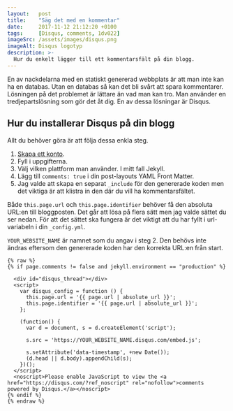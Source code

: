 ```yaml
---
layout:   post
title:    "Säg det med en kommentar"
date:     2017-11-12 21:12:20 +0100
tags:     [Disqus, comments, 1dv022]
imageSrc: /assets/images/disqus.png
imageAlt: Disqus logotyp
description: >-
  Hur du enkelt lägger till ett kommentarsfält på din blogg.
---
```

En av nackdelarna med en statiskt genererad webbplats är att man inte kan ha en databas. Utan en databas så kan det bli svårt att spara kommentarer. Lösningen på det problemet är lättare än vad man kan tro. Man använder en tredjepartslösning som gör det åt dig. En av dessa lösningar är Disqus.

## Hur du installerar Disqus på din blogg
Allt du behöver göra är att följa dessa enkla steg.

1. [Skapa ett konto](https://disqus.com/profile/signup/?next=/admin/create/).
2. Fyll i uppgifterna.
3. Välj vilken plattform man använder. I mitt fall Jekyll.
4. Lägg till `comments: true` i din post-layouts YAML Front Matter.
5. Jag valde att skapa en separat `_include` för den genererade koden men det viktiga är att klistra in den där du vill ha kommentarsfältet.

Både `this.page.url` och `this.page.identifier` behöver få den absoluta URL:en till bloggposten. Det går att lösa på flera sätt men jag valde sättet du ser nedan. För att det sättet ska fungera är det viktigt att du har fyllt i url-variabeln i din `_config.yml`.

`YOUR_WEBSITE_NAME` är namnet som du angav i steg 2. Den behövs inte ändras eftersom den genererade koden har den korrekta URL:en från start.

```
{% raw %}
{% if page.comments != false and jekyll.environment == "production" %}

  <div id="disqus_thread"></div>
  <script>
    var disqus_config = function () {
      this.page.url = '{{ page.url | absolute_url }}';
      this.page.identifier = '{{ page.url | absolute_url }}';
    };

    (function() {
      var d = document, s = d.createElement('script');

      s.src = 'https://YOUR_WEBSITE_NAME.disqus.com/embed.js';

      s.setAttribute('data-timestamp', +new Date());
      (d.head || d.body).appendChild(s);
    })();
  </script>
  <noscript>Please enable JavaScript to view the <a href="https://disqus.com/?ref_noscript" rel="nofollow">comments powered by Disqus.</a></noscript>
{% endif %}
{% endraw %}
``` 